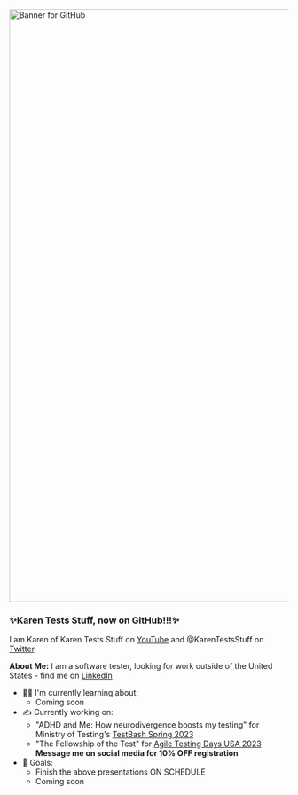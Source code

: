 <img width="1069" alt="Banner for GitHub" src="https://user-images.githubusercontent.com/57691657/176987172-62a42b5c-3932-40f2-9b1e-e3e98ca287f7.png">

### ✨Karen Tests Stuff, now on GitHub!!!✨
I am Karen of Karen Tests Stuff on [YouTube](https://www.youtube.com/channel/UCaILiR0XEzf0Y1QvibzybCQ) and @KarenTestsStuff on [Twitter](https://twitter.com/KarenTestsStuff). 

**About Me:** I am a software tester, looking for work outside of the United States - find me on [LinkedIn](https://www.linkedin.com/in/karentestsstuff/)
- 👩‍💻 I'm currently learning about:
  - Coming soon
- ✍️ Currently working on:
  - "ADHD and Me: How neurodivergence boosts my testing" for Ministry of Testing's [TestBash Spring 2023](https://www.ministryoftesting.com/events/testbash-spring-2023)
  - "The Fellowship of the Test" for [Agile Testing Days USA 2023](https://agiletestingdays.us/) **Message me on social media for 10% OFF registration**
- 🥺 Goals:
  - Finish the above presentations ON SCHEDULE
  - Coming soon
